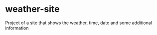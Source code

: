 # weather-site
Project of a site that shows the weather, time, date and some additional information
